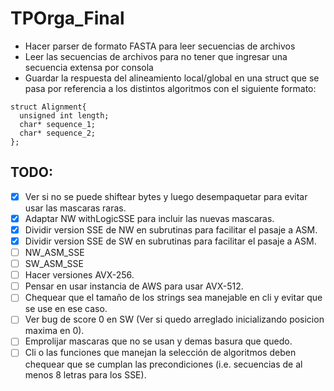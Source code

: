 # TPOrga_Final

* Hacer parser de formato FASTA para leer secuencias de archivos
* Leer las secuencias de archivos para no tener que ingresar una secuencia extensa por consola
* Guardar la respuesta del alineamiento local/global en una struct que se pasa por referencia a los distintos algoritmos con el siguiente formato: 
~~~~
struct Alignment{
  unsigned int length;
  char* sequence_1;
  char* sequence_2;
};
~~~~

## TODO:

- [x] Ver si no se puede shiftear bytes y luego desempaquetar para evitar usar las mascaras raras.
- [x] Adaptar NW withLogicSSE para incluir las nuevas mascaras.
- [x] Dividir version SSE de NW en subrutinas para facilitar el pasaje a ASM.
- [x] Dividir version SSE de SW en subrutinas para facilitar el pasaje a ASM.
- [ ] NW_ASM_SSE
- [ ] SW_ASM_SSE
- [ ] Hacer versiones AVX-256.
- [ ] Pensar en usar instancia de AWS para usar AVX-512.
- [ ] Chequear que el tamaño de los strings sea manejable en cli y evitar que se use en ese caso.
- [ ] Ver bug de score 0 en SW (Ver si quedo arreglado inicializando posicion maxima en 0).
- [ ] Emprolijar mascaras que no se usan y demas basura que quedo.
- [ ] Cli o las funciones que manejan la selección de algoritmos deben chequear que se cumplan las precondiciones (i.e. secuencias de al menos 8 letras para los SSE).
